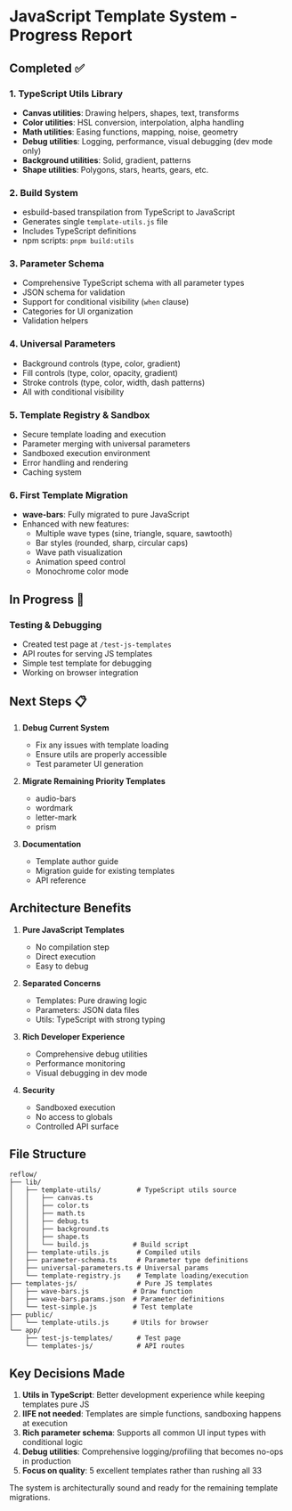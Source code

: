 # JavaScript Template System - Progress Report

## Completed ✅

### 1. TypeScript Utils Library
- **Canvas utilities**: Drawing helpers, shapes, text, transforms
- **Color utilities**: HSL conversion, interpolation, alpha handling
- **Math utilities**: Easing functions, mapping, noise, geometry
- **Debug utilities**: Logging, performance, visual debugging (dev mode only)
- **Background utilities**: Solid, gradient, patterns
- **Shape utilities**: Polygons, stars, hearts, gears, etc.

### 2. Build System
- esbuild-based transpilation from TypeScript to JavaScript
- Generates single `template-utils.js` file
- Includes TypeScript definitions
- npm scripts: `pnpm build:utils`

### 3. Parameter Schema
- Comprehensive TypeScript schema with all parameter types
- JSON schema for validation
- Support for conditional visibility (`when` clause)
- Categories for UI organization
- Validation helpers

### 4. Universal Parameters
- Background controls (type, color, gradient)
- Fill controls (type, color, opacity, gradient)
- Stroke controls (type, color, width, dash patterns)
- All with conditional visibility

### 5. Template Registry & Sandbox
- Secure template loading and execution
- Parameter merging with universal parameters
- Sandboxed execution environment
- Error handling and rendering
- Caching system

### 6. First Template Migration
- **wave-bars**: Fully migrated to pure JavaScript
- Enhanced with new features:
  - Multiple wave types (sine, triangle, square, sawtooth)
  - Bar styles (rounded, sharp, circular caps)
  - Wave path visualization
  - Animation speed control
  - Monochrome color mode

## In Progress 🚧

### Testing & Debugging
- Created test page at `/test-js-templates`
- API routes for serving JS templates
- Simple test template for debugging
- Working on browser integration

## Next Steps 📋

1. **Debug Current System**
   - Fix any issues with template loading
   - Ensure utils are properly accessible
   - Test parameter UI generation

2. **Migrate Remaining Priority Templates**
   - audio-bars
   - wordmark
   - letter-mark
   - prism

3. **Documentation**
   - Template author guide
   - Migration guide for existing templates
   - API reference

## Architecture Benefits

1. **Pure JavaScript Templates**
   - No compilation step
   - Direct execution
   - Easy to debug

2. **Separated Concerns**
   - Templates: Pure drawing logic
   - Parameters: JSON data files
   - Utils: TypeScript with strong typing

3. **Rich Developer Experience**
   - Comprehensive debug utilities
   - Performance monitoring
   - Visual debugging in dev mode

4. **Security**
   - Sandboxed execution
   - No access to globals
   - Controlled API surface

## File Structure

```
reflow/
├── lib/
│   ├── template-utils/         # TypeScript utils source
│   │   ├── canvas.ts
│   │   ├── color.ts
│   │   ├── math.ts
│   │   ├── debug.ts
│   │   ├── background.ts
│   │   ├── shape.ts
│   │   └── build.js           # Build script
│   ├── template-utils.js       # Compiled utils
│   ├── parameter-schema.ts     # Parameter type definitions
│   ├── universal-parameters.ts # Universal params
│   └── template-registry.js    # Template loading/execution
├── templates-js/               # Pure JS templates
│   ├── wave-bars.js           # Draw function
│   ├── wave-bars.params.json  # Parameter definitions
│   └── test-simple.js         # Test template
├── public/
│   └── template-utils.js      # Utils for browser
└── app/
    ├── test-js-templates/      # Test page
    └── templates-js/           # API routes
```

## Key Decisions Made

1. **Utils in TypeScript**: Better development experience while keeping templates pure JS
2. **IIFE not needed**: Templates are simple functions, sandboxing happens at execution
3. **Rich parameter schema**: Supports all common UI input types with conditional logic
4. **Debug utilities**: Comprehensive logging/profiling that becomes no-ops in production
5. **Focus on quality**: 5 excellent templates rather than rushing all 33

The system is architecturally sound and ready for the remaining template migrations.